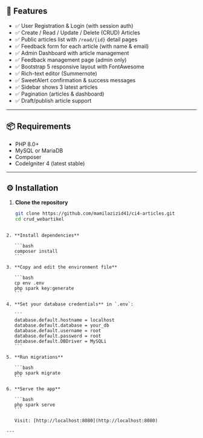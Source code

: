 
## 🚀 Features

- ✅ User Registration & Login (with session auth)
- ✅ Create / Read / Update / Delete (CRUD) Articles
- ✅ Public articles list with `/read/{id}` detail pages
- ✅ Feedback form for each article (with name & email)
- ✅ Admin Dashboard with article management
- ✅ Feedback management page (admin only)
- ✅ Bootstrap 5 responsive layout with FontAwesome
- ✅ Rich-text editor (Summernote)
- ✅ SweetAlert confirmation & success messages
- ✅ Sidebar shows 3 latest articles
- ✅ Pagination (articles & dashboard)
- ✅ Draft/publish article support

---

## 📦 Requirements

- PHP 8.0+
- MySQL or MariaDB
- Composer
- CodeIgniter 4 (latest stable)

---

## ⚙️ Installation

1. **Clone the repository**
   ```bash
   git clone https://github.com/mamilazizid41/ci4-articles.git
   cd crud_webartikel
````

2. **Install dependencies**

   ```bash
   composer install
   ```

3. **Copy and edit the environment file**

   ```bash
   cp env .env
   php spark key:generate
   ```

4. **Set your database credentials** in `.env`:

   ```
   database.default.hostname = localhost
   database.default.database = your_db
   database.default.username = root
   database.default.password = root
   database.default.DBDriver = MySQLi
   ```

5. **Run migrations**

   ```bash
   php spark migrate
   ```

6. **Serve the app**

   ```bash
   php spark serve
   ```

   Visit: [http://localhost:8080](http://localhost:8080)

---

